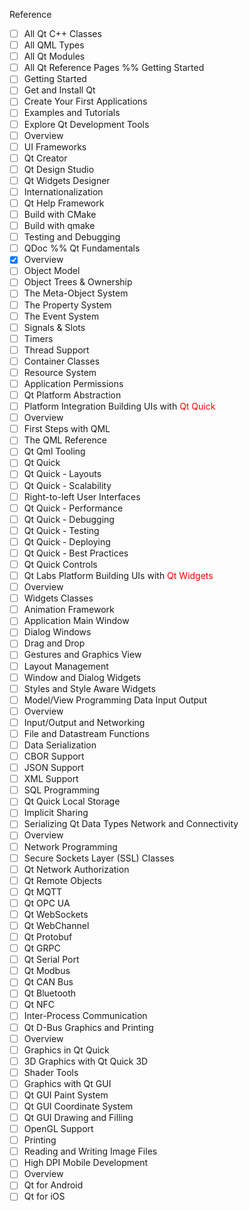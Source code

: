 Reference
- [ ] All Qt C++ Classes
- [ ] All QML Types
- [ ] All Qt Modules
- [ ] All Qt Reference Pages
%% Getting Started
- [ ] Getting Started
- [ ] Get and Install Qt
- [ ] Create Your First Applications
- [ ] Examples and Tutorials
- [ ] Explore Qt
Development Tools
- [ ] Overview
- [ ] UI Frameworks
- [ ] Qt Creator
- [ ] Qt Design Studio
- [ ] Qt Widgets Designer
- [ ] Internationalization
- [ ] Qt Help Framework
- [ ] Build with CMake
- [ ] Build with qmake
- [ ] Testing and Debugging
- [ ] QDoc %%
Qt Fundamentals
- [x] Overview
- [ ] Object Model
- [ ] Object Trees & Ownership
- [ ] The Meta-Object System
- [ ] The Property System
- [ ] The Event System
- [ ] Signals & Slots
- [ ] Timers
- [ ] Thread Support
- [ ] Container Classes
- [ ] Resource System
- [ ] Application Permissions
- [ ] Qt Platform Abstraction
- [ ] Platform Integration
Building UIs with <font color="#ff0000">Qt Quick</font>
- [ ] Overview
- [ ] First Steps with QML
- [ ] The QML Reference
- [ ] Qt Qml Tooling
- [ ] Qt Quick
- [ ] Qt Quick - Layouts
- [ ] Qt Quick - Scalability
- [ ] Right-to-left User Interfaces
- [ ] Qt Quick - Performance
- [ ] Qt Quick - Debugging
- [ ] Qt Quick - Testing
- [ ] Qt Quick - Deploying
- [ ] Qt Quick - Best Practices
- [ ] Qt Quick Controls
- [ ] Qt Labs Platform
Building UIs with <font color="#ff0000">Qt Widgets</font>
- [ ] Overview
- [ ] Widgets Classes
- [ ] Animation Framework
- [ ] Application Main Window
- [ ] Dialog Windows
- [ ] Drag and Drop
- [ ] Gestures and Graphics View
- [ ] Layout Management
- [ ] Window and Dialog Widgets
- [ ] Styles and Style Aware Widgets
- [ ] Model/View Programming
Data Input Output
- [ ] Overview
- [ ] Input/Output and Networking
- [ ] File and Datastream Functions
- [ ] Data Serialization
- [ ] CBOR Support
- [ ] JSON Support
- [ ] XML Support
- [ ] SQL Programming
- [ ] Qt Quick Local Storage
- [ ] Implicit Sharing
- [ ] Serializing Qt Data Types
Network and Connectivity
- [ ] Overview
- [ ] Network Programming
- [ ] Secure Sockets Layer (SSL) Classes
- [ ] Qt Network Authorization
- [ ] Qt Remote Objects
- [ ] Qt MQTT
- [ ] Qt OPC UA
- [ ] Qt WebSockets
- [ ] Qt WebChannel
- [ ] Qt Protobuf
- [ ] Qt GRPC
- [ ] Qt Serial Port
- [ ] Qt Modbus
- [ ] Qt CAN Bus
- [ ] Qt Bluetooth
- [ ] Qt NFC
- [ ] Inter-Process Communication
- [ ] Qt D-Bus
Graphics and Printing
- [ ] Overview
- [ ] Graphics in Qt Quick
- [ ] 3D Graphics with Qt Quick 3D
- [ ] Shader Tools
- [ ] Graphics with Qt GUI
- [ ] Qt GUI Paint System
- [ ] Qt GUI Coordinate System
- [ ] Qt GUI Drawing and Filling
- [ ] OpenGL Support
- [ ] Printing
- [ ] Reading and Writing Image Files
- [ ] High DPI
Mobile Development
- [ ] Overview
- [ ] Qt for Android
- [ ] Qt for iOS